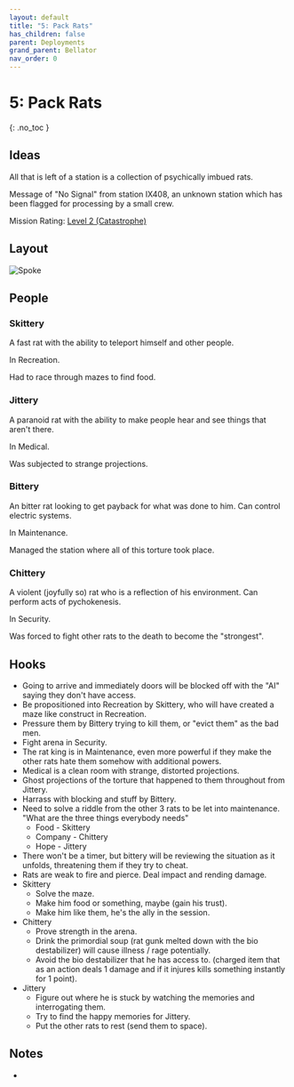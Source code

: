 ```yaml
---
layout: default
title: "5: Pack Rats"
has_children: false
parent: Deployments
grand_parent: Bellator
nav_order: 0
---
```

# 5: Pack Rats
{: .no_toc }

## Ideas
All that is left of a station is a collection of psychically imbued rats.

Message of "No Signal" from station IX408, an unknown station which has been flagged for processing by a small crew.

Mission Rating: [Level 2 (Catastrophe)](Game/Deployment#Level%202%20(Catastrophe))
## Layout
![Spoke](Game/Blocks/Spoke)

## People
### Skittery
A fast rat with the ability to teleport himself and other people.

In Recreation.

Had to race through mazes to find food.

### Jittery
A paranoid rat with the ability to make people hear and see things that aren't there.

In Medical.

Was subjected to strange projections.

### Bittery
An bitter rat looking to get payback for what was done to him. Can control electric systems.

In Maintenance.

Managed the station where all of this torture took place.

### Chittery
A violent (joyfully so) rat who is a reflection of his environment. Can perform acts of pychokenesis.

In Security.

Was forced to fight other rats to the death to become the "strongest".

## Hooks
* Going to arrive and immediately doors will be blocked off with the "AI" saying they don't have access.
* Be propositioned into Recreation by Skittery, who will have created a maze like construct in Recreation.
* Pressure them by Bittery trying to kill them, or "evict them" as the bad men.
* Fight arena in Security.
* The rat king is in Maintenance, even more powerful if they make the other rats hate them somehow with additional powers.
* Medical is a clean room with strange, distorted projections.
* Ghost projections of the torture that happened to them throughout from Jittery.
* Harrass with blocking and stuff by Bittery.
* Need to solve a riddle from the other 3 rats to be let into maintenance. "What are the three things everybody needs"
	* Food - Skittery
	* Company - Chittery
	* Hope - Jittery
* There won't be a timer, but bittery will be reviewing the situation as it unfolds, threatening them if they try to cheat.
* Rats are weak to fire and pierce. Deal impact and rending damage.
* Skittery
	* Solve the maze.
	* Make him food or something, maybe (gain his trust).
	* Make him like them, he's the ally in the session.
* Chittery
	* Prove strength in the arena.
	* Drink the primordial soup (rat gunk melted down with the bio destabilizer) will cause illness / rage potentially.
	* Avoid the bio destabilizer that he has access to. (charged item that as an action deals 1 damage and if it injures kills something instantly for 1 point).
* Jittery
	* Figure out where he is stuck by watching the memories and interrogating them.
	* Try to find the happy memories for Jittery.
	* Put the other rats to rest (send them to space).
## Notes
* 